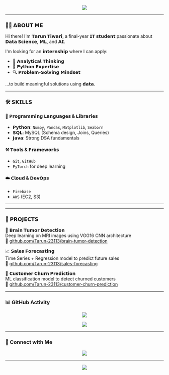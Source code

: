 <!-- GitHub Profile README | Tarun Tiwari -->

<p align="center">
  <img src="https://readme-typing-svg.herokuapp.com?font=Fira+Code&size=30&duration=3000&pause=1000&center=true&vCenter=true&width=800&height=60&lines=Hi+%F0%9F%91%8B%2C+I'm+Tarun+Tiwari;Final+Year+IT+Student+%F0%9F%8E%93;Data+Science+%26+AI+Enthusiast+%F0%9F%A7%A0;Lifelong+Learner+%F0%9F%93%96+Always+Curious" />
</p>

---

### 🧑‍💻 𝗔𝗕𝗢𝗨𝗧 𝗠𝗘
Hi there! I'm **𝗧𝗮𝗿𝘂𝗻 𝗧𝗶𝘄𝗮𝗿𝗶**, a final-year **𝗜𝗧 𝘀𝘁𝘂𝗱𝗲𝗻𝘁** passionate about **𝗗𝗮𝘁𝗮 𝗦𝗰𝗶𝗲𝗻𝗰𝗲**, **𝗠𝗟**, and **𝗔𝗜**.

I'm looking for an **𝗶𝗻𝘁𝗲𝗿𝗻𝘀𝗵𝗶𝗽** where I can apply:

- 🧠 𝗔𝗻𝗮𝗹𝘆𝘁𝗶𝗰𝗮𝗹 𝗧𝗵𝗶𝗻𝗸𝗶𝗻𝗴  
- 🐍 𝗣𝘆𝘁𝗵𝗼𝗻 𝗘𝘅𝗽𝗲𝗿𝘁𝗶𝘀𝗲  
- 🔍 𝗣𝗿𝗼𝗯𝗹𝗲𝗺-𝗦𝗼𝗹𝘃𝗶𝗻𝗴 𝗠𝗶𝗻𝗱𝘀𝗲𝘁

...to build meaningful solutions using **𝗱𝗮𝘁𝗮**.

---

### 🛠️ 𝗦𝗞𝗜𝗟𝗟𝗦

#### 📌 𝗣𝗿𝗼𝗴𝗿𝗮𝗺𝗺𝗶𝗻𝗴 𝗟𝗮𝗻𝗴𝘂𝗮𝗴𝗲𝘀 & 𝗟𝗶𝗯𝗿𝗮𝗿𝗶𝗲𝘀
- **𝗣𝘆𝘁𝗵𝗼𝗻**: `Numpy`, `Pandas`, `Matplotlib`, `Seaborn`  
- **𝗦𝗤𝗟**: MySQL (Schema design, Joins, Queries)  
- **𝗝𝗮𝘃𝗮**: Strong DSA fundamentals  

#### ⚒️ 𝗧𝗼𝗼𝗹𝘀 & 𝗙𝗿𝗮𝗺𝗲𝘄𝗼𝗿𝗸𝘀
- `Git`, `GitHub`  
- `PyTorch` for deep learning  

#### ☁️ 𝗖𝗹𝗼𝘂𝗱 & 𝗗𝗲𝘃𝗢𝗽𝘀
- `Firebase`  
- `AWS` (EC2, S3)

---

---

### 🚀 𝗣𝗥𝗢𝗝𝗘𝗖𝗧𝗦

<p align="center">

  🧠 <b>𝗕𝗿𝗮𝗶𝗻 𝗧𝘂𝗺𝗼𝗿 𝗗𝗲𝘁𝗲𝗰𝘁𝗶𝗼𝗻</b><br>
  Deep learning on MRI images using VGG16 CNN architecture<br>
  🔗 <a href="https://github.com/Tarun-23113/BrainTumorModel">github.com/Tarun-23113/brain-tumor-detection</a>

</p>

<p align="center">

  📈 <b>𝗦𝗮𝗹𝗲𝘀 𝗙𝗼𝗿𝗲𝗰𝗮𝘀𝘁𝗶𝗻𝗴</b><br>
  Time Series + Regression model to predict future sales<br>
  🔗 <a href="https://github.com/Tarun-23113/sales-forecasting">github.com/Tarun-23113/sales-forecasting</a>

</p>

<p align="center">

  🔁 <b>𝗖𝘂𝘀𝘁𝗼𝗺𝗲𝗿 𝗖𝗵𝘂𝗿𝗻 𝗣𝗿𝗲𝗱𝗶𝗰𝘁𝗶𝗼𝗻</b><br>
  ML classification model to detect churned customers<br>
  🔗 <a href="https://github.com/Tarun-23113/customer-churn-prediction">github.com/Tarun-23113/customer-churn-prediction</a>

</p>

---

### 📊 GitHub Activity

<p align="center">
  <img src="https://github-readme-activity-graph.vercel.app/graph?username=Tarun-23113&theme=github-dark&hide_border=true&area=true&color=58a6ff&line=58a6ff" />
</p>

<p align="center">
  <img src="https://github-readme-streak-stats.herokuapp.com?user=Tarun-23113&theme=github-dark-blue&hide_border=true&date_format=M%20j%5B%2C%20Y%5D" />
</p>

---

### 🔗 Connect with Me

<p align="center">
  <a href="https://linkedin.com/in/tarun-tiwari">
    <img src="https://img.shields.io/badge/LinkedIn-%231DA1F2?style=for-the-badge&logo=linkedin&logoColor=white" />
  </a>
</p>

---

<p align="center">
  <img src="https://capsule-render.vercel.app/api?type=waving&height=120&section=footer&color=1f1f1f" />
</p>
